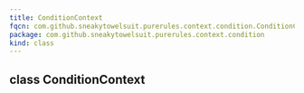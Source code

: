 ```yaml
---
title: ConditionContext
fqcn: com.github.sneakytowelsuit.purerules.context.condition.ConditionContext
package: com.github.sneakytowelsuit.purerules.context.condition
kind: class
---
```


## class ConditionContext

